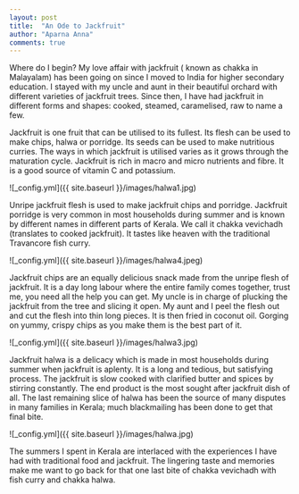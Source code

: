 ```yaml
---
layout: post
title:  "An Ode to Jackfruit"
author: "Aparna Anna"
comments: true
---
```

Where do I begin? My love affair with jackfruit ( known as chakka in Malayalam) has been going on since I moved to India for higher secondary education. I stayed with my uncle and aunt in their beautiful orchard with different varieties of jackfruit trees. Since then, I have had jackfruit in different forms and shapes: cooked, steamed, caramelised, raw to name a few.

Jackfruit is one fruit that can be utilised to its fullest. Its flesh can be used to make chips, halwa or porridge. Its seeds can be used to make nutritious curries. The ways in which jackfruit is utilised varies as it grows through the maturation cycle. Jackfruit is rich in macro and micro nutrients and fibre. It is a good source of vitamin C and potassium.

![_config.yml]({{ site.baseurl }}/images/halwa1.jpg)

Unripe jackfruit flesh is used to make jackfruit chips and porridge. Jackfruit porridge is very common in most households during summer and is known by different names in different parts of Kerala. We call it chakka vevichadh (translates to cooked jackfruit). It tastes like heaven with the traditional Travancore fish curry. 

![_config.yml]({{ site.baseurl }}/images/halwa4.jpeg)

Jackfruit chips are an equally delicious snack made from the unripe flesh of jackfruit. It is a day long labour where the entire family comes together, trust me, you need all the help you can get. My uncle is in charge of plucking the jackfruit from the tree and slicing it open. My aunt and I peel the flesh out and cut the flesh into thin long pieces. It is then fried in coconut oil. Gorging on yummy, crispy chips as you make them is the best part of it.

![_config.yml]({{ site.baseurl }}/images/halwa3.jpg)

Jackfruit halwa is a delicacy which is made in most households during summer when jackfruit is aplenty. It is a long and tedious, but satisfying process. The jackfruit is slow cooked with clarified butter and spices by stirring constantly. The end product is the most sought after jackfruit dish of all. The last remaining slice of halwa has been the source of many disputes in many families in Kerala; much blackmailing has been done to get that final bite. 

![_config.yml]({{ site.baseurl }}/images/halwa.jpg)

The summers I spent in Kerala are interlaced with the experiences I have had with traditional food and jackfruit. The lingering taste and memories make me want to go back for that one last bite of chakka vevichadh with fish curry and chakka halwa. 

